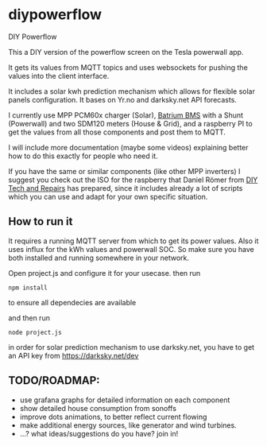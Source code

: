 # diypowerflow
DIY Powerflow

This a DIY version of the powerflow screen on the Tesla powerwall app.

It gets its values from MQTT topics and uses websockets for pushing the values into the client interface.

It includes a solar kwh prediction mechanism which allows for flexible solar panels configuration. It bases on Yr.no and darksky.net API forecasts.

I currently use MPP PCM60x charger (Solar), [Batrium BMS](https://www.batrium.com/) with a Shunt (Powerwall) and two SDM120 meters (House & Grid),
and a raspberry PI to get the values from all those components and post them to MQTT.

I will include more documentation (maybe some videos) explaining better how to do this exactly for people who need it.

If you have the same or similar components (like other MPP inverters) I suggest you check out the ISO for the raspberry that
Daniel Römer from [DIY Tech and Repairs](http://diytechandrepairs.nu/raspberry-solar/) has prepared,
since it includes already a lot of scripts which you can use and adapt for your own specific situation.

## How to run it
It requires a running MQTT server from which to get its power values. 
Also it uses influx for the kWh values and powerwall SOC.
So make sure you have both installed and running somewhere in your network.

Open project.js and configure it for your usecase.
then run
```
npm install
```
to ensure all dependecies are available

and then run
```
node project.js
```
in order for solar prediction mechanism to use darksky.net, you have to get an API key from https://darksky.net/dev

## TODO/ROADMAP:
* use grafana graphs for detailed information on each component
* show detailed house consumption from sonoffs
* improve dots animations, to better reflect current flowing
* make additional energy sources, like generator and wind turbines.
* ...? what ideas/suggestions do you have? join in!


